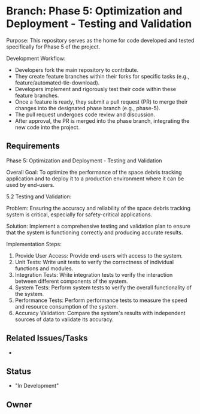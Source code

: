 # Branch: Phase 5: Optimization and Deployment - Testing and Validation

Purpose: This repository serves as the home for code developed and tested specifically for Phase 5 of the project.

Development Workflow:
*   Developers fork the main repository to contribute.
*   They create feature branches within their forks for specific tasks (e.g., feature/automated-tle-download).
*   Developers implement and rigorously test their code within these feature branches.
*   Once a feature is ready, they submit a pull request (PR) to merge their changes into the designated phase branch (e.g., phase-5).
*   The pull request undergoes code review and discussion.
*   After approval, the PR is merged into the phase branch, integrating the new code into the project.

## Requirements

Phase 5: Optimization and Deployment - Testing and Validation

Overall Goal: To optimize the performance of the space debris tracking application and to deploy it to a production environment where it can be used by end-users.

5.2 Testing and Validation:

Problem: Ensuring the accuracy and reliability of the space debris tracking system is critical, especially for safety-critical applications.

Solution: Implement a comprehensive testing and validation plan to ensure that the system is functioning correctly and producing accurate results.

Implementation Steps:
  1.  Provide User Access: Provide end-users with access to the system.
  2.  Unit Tests: Write unit tests to verify the correctness of individual functions and modules.
  3.  Integration Tests: Write integration tests to verify the interaction between different components of the system.
  4.  System Tests: Perform system tests to verify the overall functionality of the system.
  5.  Performance Tests: Perform performance tests to measure the speed and resource consumption of the system.
  6.  Accuracy Validation: Compare the system's results with independent sources of data to validate its accuracy.

## Related Issues/Tasks

*   <links to related issues in your issue tracker>

## Status

* "In Development"

## Owner

<name of the developer responsible for the branch>
